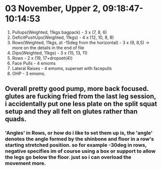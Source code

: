 # 03 November, Upper 2, 09:18:47-10:14:53
1. Pullups(Weighted, 11kgs bagpack) - 3 x (7, 8, 6)
2. DeficitPushUps(Weighted, 11kgs) - 4 x (12, 10, 8, 8)
3. Rows(Weighted, 11kgs, at -15deg from the horizontal) - 3 x (9, 8,5) -> more on the details in the end of file
4. Dips(Weighted, 11kgs) - 3 x (15, 13, 11)
5. Rows - 2 x (19, 17+dropset(4))
6. Face Pulls - 4 emoms
7. Lateral Raises - 4 emoms, superset with facepulls
8. OHP - 3 emoms.

## Overall pretty good pump, more back focused. glutes are fucking fried from the last leg session, i accidentally put one less plate on the split squat setup and they all felt on glutes rather than quads.

### 'Angles' in Rows, or how do i like to set them up is, the 'angle' denotes the angle formed by the shinbone and floor in a row's starting stretched position. so for example -30deg in rows, negative specifies im of course using a box or support to allow the legs go below the floor. just so i can overload the movement more.
